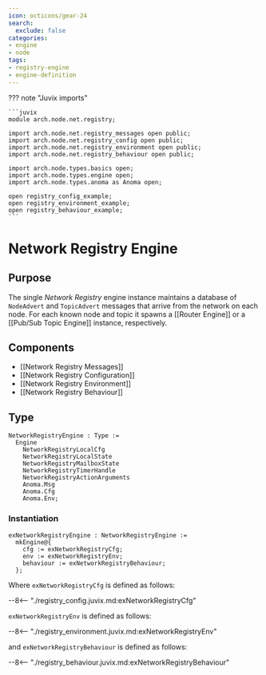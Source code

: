 ```yaml
---
icon: octicons/gear-24
search:
  exclude: false
categories:
- engine
- node
tags:
- registry-engine
- engine-definition
---
```


??? note "Juvix imports"

    ```juvix
    module arch.node.net.registry;

    import arch.node.net.registry_messages open public;
    import arch.node.net.registry_config open public;
    import arch.node.net.registry_environment open public;
    import arch.node.net.registry_behaviour open public;

    import arch.node.types.basics open;
    import arch.node.types.engine open;
    import arch.node.types.anoma as Anoma open;

    open registry_config_example;
    open registry_environment_example;
    open registry_behaviour_example;
    ```

# Network Registry Engine

## Purpose

<!-- --8<-- [start:purpose] -->
The single *Network Registry* engine instance
maintains a database of `NodeAdvert` and `TopicAdvert` messages
that arrive from the network on each node.
For each known node and topic it spawns a [[Router Engine]]
or a [[Pub/Sub Topic Engine]] instance, respectively.
<!-- --8<-- [end:purpose] -->

## Components

- [[Network Registry Messages]]
- [[Network Registry Configuration]]
- [[Network Registry Environment]]
- [[Network Registry Behaviour]]

## Type

<!-- --8<-- [start:NetworkRegistryEngine] -->
```juvix
NetworkRegistryEngine : Type :=
  Engine
    NetworkRegistryLocalCfg
    NetworkRegistryLocalState
    NetworkRegistryMailboxState
    NetworkRegistryTimerHandle
    NetworkRegistryActionArguments
    Anoma.Msg
    Anoma.Cfg
    Anoma.Env;
```
<!-- --8<-- [end:NetworkRegistryEngine] -->

### Instantiation

<!-- --8<-- [start:exNetworkRegistryEngine] -->
```juvix
exNetworkRegistryEngine : NetworkRegistryEngine :=
  mkEngine@{
    cfg := exNetworkRegistryCfg;
    env := exNetworkRegistryEnv;
    behaviour := exNetworkRegistryBehaviour;
  };
```
<!-- --8<-- [end:exNetworkRegistryEngine] -->

Where `exNetworkRegistryCfg` is defined as follows:

--8<-- "./registry_config.juvix.md:exNetworkRegistryCfg"

`exNetworkRegistryEnv` is defined as follows:

--8<-- "./registry_environment.juvix.md:exNetworkRegistryEnv"

and `exNetworkRegistryBehaviour` is defined as follows:

--8<-- "./registry_behaviour.juvix.md:exNetworkRegistryBehaviour"
